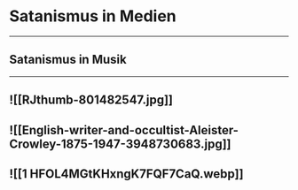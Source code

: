 # Satanismus in Medien
---
## Satanismus in Musik
---
![[RJthumb-801482547.jpg]]
---
![[English-writer-and-occultist-Aleister-Crowley-1875-1947-3948730683.jpg]]
---
![[1 HFOL4MGtKHxngK7FQF7CaQ.webp]]
---
